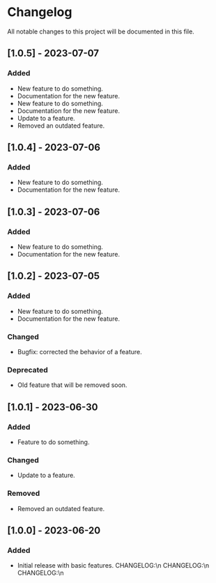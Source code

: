 # Changelog

All notable changes to this project will be documented in this file.

## [1.0.5] - 2023-07-07

### Added

- New feature to do something.
- Documentation for the new feature.
- New feature to do something.
- Documentation for the new feature.
- Update to a feature.
- Removed an outdated feature.

## [1.0.4] - 2023-07-06

### Added

- New feature to do something.
- Documentation for the new feature.

## [1.0.3] - 2023-07-06

### Added

- New feature to do something.
- Documentation for the new feature.

## [1.0.2] - 2023-07-05

### Added

- New feature to do something.
- Documentation for the new feature.

### Changed

- Bugfix: corrected the behavior of a feature.

### Deprecated

- Old feature that will be removed soon.

## [1.0.1] - 2023-06-30

### Added

- Feature to do something.

### Changed

- Update to a feature.

### Removed

- Removed an outdated feature.

## [1.0.0] - 2023-06-20

### Added

- Initial release with basic features.
  CHANGELOG:\n
  CHANGELOG:\n
CHANGELOG:\n
